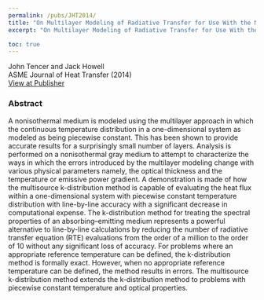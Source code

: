 ```yaml
---
permalink: /pubs/JHT2014/
title: "On Multilayer Modeling of Radiative Transfer for Use With the Multisource k-Distribution Method for Inhomogeneous Media"
excerpt: "On Multilayer Modeling of Radiative Transfer for Use With the Multisource k-Distribution Method for Inhomogeneous Media"

toc: true
---
```


John Tencer and Jack Howell  
ASME Journal of Heat Transfer (2014)  
[View at Publisher](https://asmedigitalcollection.asme.org/heattransfer/article/136/6/062703/372611/On-Multilayer-Modeling-of-Radiative-Transfer-for)  

### Abstract

A nonisothermal medium is modeled using the multilayer approach in which the continuous temperature distribution in a one-dimensional system as modeled as being piecewise constant. This has been shown to provide accurate results for a surprisingly small number of layers. Analysis is performed on a nonisothermal gray medium to attempt to characterize the ways in which the errors introduced by the multilayer modeling change with various physical parameters namely, the optical thickness and the temperature or emissive power gradient. A demonstration is made of how the multisource k-distribution method is capable of evaluating the heat flux within a one-dimensional system with piecewise constant temperature distribution with line-by-line accuracy with a significant decrease in computational expense. The k-distribution method for treating the spectral properties of an absorbing–emitting medium represents a powerful alternative to line-by-line calculations by reducing the number of radiative transfer equation (RTE) evaluations from the order of a million to the order of 10 without any significant loss of accuracy. For problems where an appropriate reference temperature can be defined, the k-distribution method is formally exact. However, when no appropriate reference temperature can be defined, the method results in errors. The multisource k-distribution method extends the k-distribution method to problems with piecewise constant temperature and optical properties.